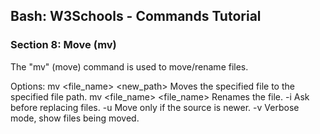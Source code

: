 
## Bash: W3Schools - Commands Tutorial
### Section 8: Move (mv)

The "mv" (move) command is used to move/rename files.

Options:
    mv <file_name> <new_path>    Moves the specified file to the specified file path.
    mv <file_name> <file_name>   Renames the file.
    -i                           Ask before replacing files.
    -u                           Move only if the source is newer.
    -v                           Verbose mode, show files being moved.
